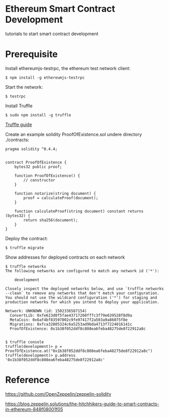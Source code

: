 # Ethereum Smart Contract Development
tutorials to start smart contract development

# Prerequisite
Install ethereumjs-testrpc, the ethereum test network client:
```
$ npm install -g ethereumjs-testrpc
```
Start the network:
```
$ testrpc
```

Install Truffle
```
$ sudo npm install -g truffle
```
[Truffle guide](http://truffleframework.com/docs/getting_started/installation)

Create an example solidity ProofOfExistence.sol undere directory ./contracts:
```
pragma solidity ^0.4.4;


contract ProofOfExistence {
    bytes32 public proof;

    function ProofOfExistence() {
        // constructor
    }

    function notarize(string document) {
        proof = calculateProof(document);
    }

    function calculateProof(string document) constant returns (bytes32) {
        return sha256(document);
    }
}
```

Deploy the contract:
```
$ truffle migrate
```

Show addresses for deployed contracts on each network
```
$ truffle networks
The following networks are configured to match any network id ('*'):

    development

Closely inspect the deployed networks below, and use `truffle networks --clean` to remove any networks that don't match your configuration. You should not use the wildcard configuration ('*') for staging and production networks for which you intend to deploy your application.

Network: UNKNOWN (id: 1502336587154)
  ConvertLib: 0xfe623d0f5fae43717260fffc3f79e639528f8d9a
  MetaCoin: 0x6af4bf83597002c9fe97417f2a503a9a86075f8e
  Migrations: 0xfca32805324c6a5253ad9bda4713f7224016141c
  ProofOfExistence: 0x1b38f052ddf8c808ea6feba48275de8f22912a8c
  
```

```
$ truffle console
truffle(development)> p = ProofOfExistence.at("0x1b38f052ddf8c808ea6feba48275de8f22912a8c")
truffle(development)> p.address
'0x1b38f052ddf8c808ea6feba48275de8f22912a8c'
```

# Reference
https://github.com/OpenZeppelin/zeppelin-solidity

https://blog.zeppelin.solutions/the-hitchhikers-guide-to-smart-contracts-in-ethereum-848f08001f05
